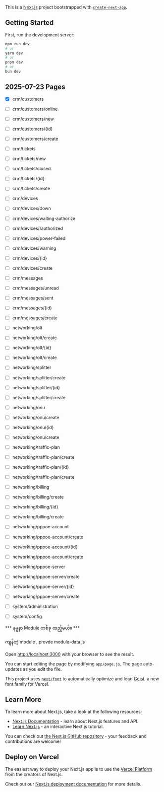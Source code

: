 This is a [Next.js](https://nextjs.org) project bootstrapped with [`create-next-app`](https://nextjs.org/docs/app/api-reference/cli/create-next-app).

## Getting Started

First, run the development server:

```bash
npm run dev
# or
yarn dev
# or
pnpm dev
# or
bun dev
```


## 2025-07-23 Pages 


- [x] crm/customers
- [ ] crm/customers/online
- [ ] crm/customers/new
- [ ] crm/customers/{id}
- [ ] crm/customers/create

- [ ] crm/tickets
- [ ] crm/tickets/new
- [ ] crm/tickets/closed
- [ ] crm/tickets/{id}
- [ ] crm/tickets/create

- [ ] crm/devices
- [ ] crm/devices/down
- [ ] crm/devices/waiting-authorize
- [ ] crm/devices//authorized
- [ ] crm/devices/power-failed
- [ ] crm/devices/warning
- [ ] crm/devices/{id}
- [ ] crm/devices/create


- [ ] crm/messages
- [ ] crm/messages/unread
- [ ] crm/messages/sent
- [ ] crm/messages/{id}
- [ ] crm/messages/create

- [ ] networking/olt
- [ ] networking/olt/create
- [ ] networking/olt/{id}
- [ ] networking/olt/create

- [ ] networking/splitter
- [ ] networking/splitter/create
- [ ] networking/splitter/{id}
- [ ] networking/splitter/create

- [ ] networking/onu
- [ ] networking/onu/create
- [ ] networking/onu/{id}
- [ ] networking/onu/create

- [ ] networking/traffic-plan
- [ ] networking/traffic-plan/create
- [ ] networking/traffic-plan/{id}
- [ ] networking/traffic-plan/create

- [ ] networking/billing
- [ ] networking/billing/create
- [ ] networking/billing/{id}
- [ ] networking/billing/create

- [ ] networking/pppoe-account
- [ ] networking/pppoe-account/create
- [ ] networking/pppoe-account/{id}
- [ ] networking/pppoe-account/create

- [ ] networking/pppoe-server
- [ ] networking/pppoe-server/create
- [ ] networking/pppoe-server/{id}
- [ ] networking/pppoe-server/create


- [ ] system/administration
- [ ] system/config



*** နမူနာ Module တစ်ခု ထည့်မယ်။ ***

ကျန်တဲ့ module , provde module-data.js



Open [http://localhost:3000](http://localhost:3000) with your browser to see the result.

You can start editing the page by modifying `app/page.js`. The page auto-updates as you edit the file.

This project uses [`next/font`](https://nextjs.org/docs/app/building-your-application/optimizing/fonts) to automatically optimize and load [Geist](https://vercel.com/font), a new font family for Vercel.

## Learn More

To learn more about Next.js, take a look at the following resources:

- [Next.js Documentation](https://nextjs.org/docs) - learn about Next.js features and API.
- [Learn Next.js](https://nextjs.org/learn) - an interactive Next.js tutorial.

You can check out [the Next.js GitHub repository](https://github.com/vercel/next.js) - your feedback and contributions are welcome!

## Deploy on Vercel

The easiest way to deploy your Next.js app is to use the [Vercel Platform](https://vercel.com/new?utm_medium=default-template&filter=next.js&utm_source=create-next-app&utm_campaign=create-next-app-readme) from the creators of Next.js.

Check out our [Next.js deployment documentation](https://nextjs.org/docs/app/building-your-application/deploying) for more details.
